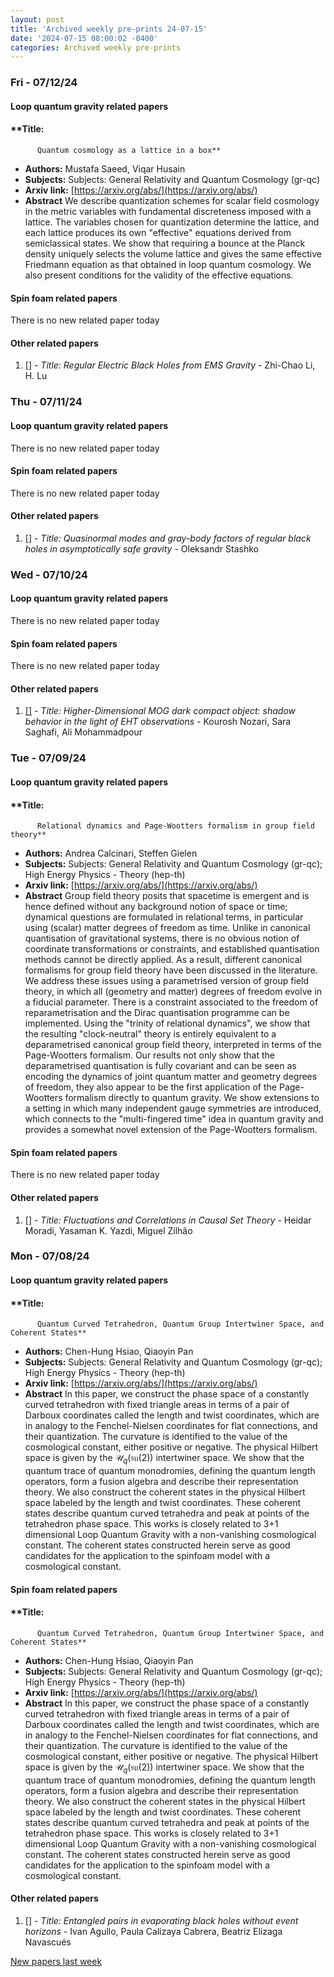 ```yaml
---
layout: post
title: 'Archived weekly pre-prints 24-07-15'
date: '2024-07-15 08:00:02 -0400'
categories: Archived weekly pre-prints
---
```



### Fri - 07/12/24

#### Loop quantum gravity related papers

#### **Title:
          Quantum cosmology as a lattice in a box**
 - **Authors:** Mustafa Saeed, Viqar Husain
 - **Subjects:** Subjects:
General Relativity and Quantum Cosmology (gr-qc)
 - **Arxiv link:** [https://arxiv.org/abs/](https://arxiv.org/abs/)
 - **Abstract**
 We describe quantization schemes for scalar field cosmology in the metric variables with fundamental discreteness imposed with a lattice. The variables chosen for quantization determine the lattice, and each lattice produces its own "effective" equations derived from semiclassical states. We show that requiring a bounce at the Planck density uniquely selects the volume lattice and gives the same effective Friedmann equation as that obtained in loop quantum cosmology. We also present conditions for the validity of the effective equations. 

#### Spin foam related papers

There is no new related paper today 



#### Other related papers

1. [[]](https://arxiv.org/abs/) - *Title:
          Regular Electric Black Holes from EMS Gravity* - Zhi-Chao Li, H. Lu



### Thu - 07/11/24

#### Loop quantum gravity related papers

There is no new related paper today 

#### Spin foam related papers

There is no new related paper today 



#### Other related papers

1. [[]](https://arxiv.org/abs/) - *Title:
          Quasinormal modes and gray-body factors of regular black holes in asymptotically safe gravity* - Oleksandr Stashko



### Wed - 07/10/24

#### Loop quantum gravity related papers

There is no new related paper today 

#### Spin foam related papers

There is no new related paper today 



#### Other related papers

1. [[]](https://arxiv.org/abs/) - *Title:
          Higher-Dimensional MOG dark compact object: shadow behavior in the light of EHT observations* - Kourosh Nozari, Sara Saghafi, Ali Mohammadpour



### Tue - 07/09/24

#### Loop quantum gravity related papers

#### **Title:
          Relational dynamics and Page-Wootters formalism in group field theory**
 - **Authors:** Andrea Calcinari, Steffen Gielen
 - **Subjects:** Subjects:
General Relativity and Quantum Cosmology (gr-qc); High Energy Physics - Theory (hep-th)
 - **Arxiv link:** [https://arxiv.org/abs/](https://arxiv.org/abs/)
 - **Abstract**
 Group field theory posits that spacetime is emergent and is hence defined without any background notion of space or time; dynamical questions are formulated in relational terms, in particular using (scalar) matter degrees of freedom as time. Unlike in canonical quantisation of gravitational systems, there is no obvious notion of coordinate transformations or constraints, and established quantisation methods cannot be directly applied. As a result, different canonical formalisms for group field theory have been discussed in the literature. We address these issues using a parametrised version of group field theory, in which all (geometry and matter) degrees of freedom evolve in a fiducial parameter. There is a constraint associated to the freedom of reparametrisation and the Dirac quantisation programme can be implemented. Using the "trinity of relational dynamics", we show that the resulting "clock-neutral" theory is entirely equivalent to a deparametrised canonical group field theory, interpreted in terms of the Page-Wootters formalism. Our results not only show that the deparametrised quantisation is fully covariant and can be seen as encoding the dynamics of joint quantum matter and geometry degrees of freedom, they also appear to be the first application of the Page-Wootters formalism directly to quantum gravity. We show extensions to a setting in which many independent gauge symmetries are introduced, which connects to the "multi-fingered time" idea in quantum gravity and provides a somewhat novel extension of the Page-Wootters formalism. 

#### Spin foam related papers

There is no new related paper today 



#### Other related papers

1. [[]](https://arxiv.org/abs/) - *Title:
          Fluctuations and Correlations in Causal Set Theory* - Heidar Moradi, Yasaman K. Yazdi, Miguel Zilhão



### Mon - 07/08/24

#### Loop quantum gravity related papers

#### **Title:
          Quantum Curved Tetrahedron, Quantum Group Intertwiner Space, and Coherent States**
 - **Authors:** Chen-Hung Hsiao, Qiaoyin Pan
 - **Subjects:** Subjects:
General Relativity and Quantum Cosmology (gr-qc); High Energy Physics - Theory (hep-th)
 - **Arxiv link:** [https://arxiv.org/abs/](https://arxiv.org/abs/)
 - **Abstract**
 In this paper, we construct the phase space of a constantly curved tetrahedron with fixed triangle areas in terms of a pair of Darboux coordinates called the length and twist coordinates, which are in analogy to the Fenchel-Nielsen coordinates for flat connections, and their quantization. The curvature is identified to the value of the cosmological constant, either positive or negative. The physical Hilbert space is given by the $\mathcal{U}_q(\mathfrak{su}(2))$ intertwiner space. We show that the quantum trace of quantum monodromies, defining the quantum length operators, form a fusion algebra and describe their representation theory. We also construct the coherent states in the physical Hilbert space labeled by the length and twist coordinates. These coherent states describe quantum curved tetrahedra and peak at points of the tetrahedron phase space. This works is closely related to 3+1 dimensional Loop Quantum Gravity with a non-vanishing cosmological constant. The coherent states constructed herein serve as good candidates for the application to the spinfoam model with a cosmological constant. 

#### Spin foam related papers

#### **Title:
          Quantum Curved Tetrahedron, Quantum Group Intertwiner Space, and Coherent States**
 - **Authors:** Chen-Hung Hsiao, Qiaoyin Pan
 - **Subjects:** Subjects:
General Relativity and Quantum Cosmology (gr-qc); High Energy Physics - Theory (hep-th)
 - **Arxiv link:** [https://arxiv.org/abs/](https://arxiv.org/abs/)
 - **Abstract**
 In this paper, we construct the phase space of a constantly curved tetrahedron with fixed triangle areas in terms of a pair of Darboux coordinates called the length and twist coordinates, which are in analogy to the Fenchel-Nielsen coordinates for flat connections, and their quantization. The curvature is identified to the value of the cosmological constant, either positive or negative. The physical Hilbert space is given by the $\mathcal{U}_q(\mathfrak{su}(2))$ intertwiner space. We show that the quantum trace of quantum monodromies, defining the quantum length operators, form a fusion algebra and describe their representation theory. We also construct the coherent states in the physical Hilbert space labeled by the length and twist coordinates. These coherent states describe quantum curved tetrahedra and peak at points of the tetrahedron phase space. This works is closely related to 3+1 dimensional Loop Quantum Gravity with a non-vanishing cosmological constant. The coherent states constructed herein serve as good candidates for the application to the spinfoam model with a cosmological constant. 



#### Other related papers

1. [[]](https://arxiv.org/abs/) - *Title:
          Entangled pairs in evaporating black holes without event horizons* - Ivan Agullo, Paula Calizaya Cabrera, Beatriz Elizaga Navascués






[New papers last week]({{site.url}}/archived/weekly/pre-prints/2024/07/08/archived_weekly_papers.html)